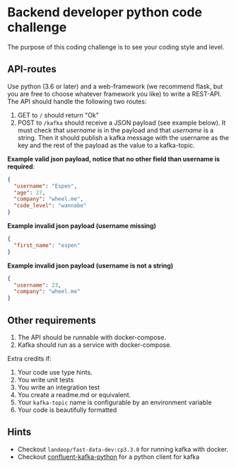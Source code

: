 # Backend developer python code challenge
The purpose of this coding challenge is to see your coding style and level.

## API-routes
Use python (3.6 or later) and a web-framework (we recommend flask, but you are free to choose whatever framework you like) to write a REST-API.
The API should handle the following two routes:

1. GET to `/` should return "Ok"
2. POST to `/kafka` should receive a JSON payload (see example below). It must check that *username* is in the payload and that *username* is a string. Then it should publish a kafka message with the username as the key and the rest of the payload as the value to a kafka-topic.

**Example valid json payload, notice that no other field than username is required**:

```json
{
  "username": "Espen",
  "age": 27,
  "company": "wheel.me",
  "code_level": "wannabe"
}
```

**Example invalid json payload (username missing)**
```json
{
  "first_name": "espen"
}
```

**Example invalid json payload (username is not a string)**
```json
{
  "username": 23,
  "company": "wheel.me"
}
```


## Other requirements
1. The API should be runnable with docker-compose.
2. Kafka should run as a service with docker-compose.

Extra credits if:

1. Your code use type hints.
2. You write unit tests
3. You write an integration test
4. You create a readme.md or equivalent.
5. Your `kafka-topic` name is configurable by an environment variable
6. Your code is beautifully formatted

## Hints
* Checkout `landoop/fast-data-dev:cp3.3.0` for running kafka with docker.
* Checkout [confluent-kafka-python](https://github.com/confluentinc/confluent-kafka-python) for a python client for kafka


